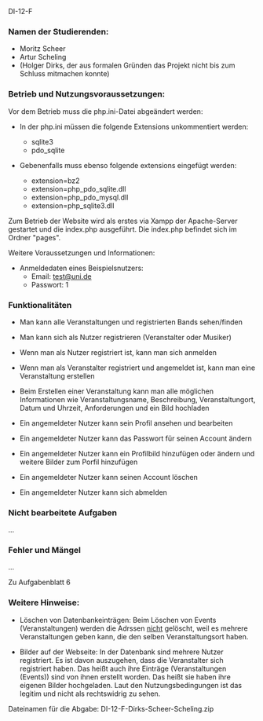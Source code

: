DI-12-F

### Namen der Studierenden:

- Moritz Scheer
- Artur Scheling
- (Holger Dirks, der aus formalen Gründen das Projekt nicht bis zum Schluss mitmachen konnte)

### Betrieb und Nutzungsvoraussetzungen:

Vor dem Betrieb muss die php.ini-Datei abgeändert werden:
- In der php.ini müssen die folgende Extensions unkommentiert werden:
    - sqlite3
    - pdo_sqlite

- Gebenenfalls muss ebenso folgende extensions eingefügt werden:
  - extension=bz2
  - extension=php_pdo_sqlite.dll
  - extension=php_pdo_mysql.dll
  - extension=php_sqlite3.dll

Zum Betrieb der Website wird als erstes via Xampp der Apache-Server gestartet und die index.php ausgeführt. 
Die index.php befindet sich im Ordner "pages".

Weitere Voraussetzungen und Informationen:
- Anmeldedaten eines Beispielsnutzers:
    - Email: test@uni.de
    - Passwort: 1

### Funktionalitäten

 - Man kann alle Veranstaltungen und registrierten Bands sehen/finden
 - Man kann sich als Nutzer registrieren (Veranstalter oder Musiker)
 - Wenn man als Nutzer registriert ist, kann man sich anmelden
 - Wenn man als Veranstalter registriert und angemeldet ist, kann man eine Veranstaltung erstellen
 - Beim Erstellen einer Veranstaltung kann man alle möglichen Informationen wie Veranstaltungsname, Beschreibung, Veranstaltungort, Datum und Uhrzeit, Anforderungen und ein Bild hochladen

 - Ein angemeldeter Nutzer kann sein Profil ansehen und bearbeiten
 - Ein angemeldeter Nutzer kann das Passwort für seinen Account ändern
 - Ein angemeldeter Nutzer kann ein Profilbild hinzufügen oder ändern und weitere Bilder zum Porfil hinzufügen
 - Ein angemeldeter Nutzer kann seinen Account löschen
 - Ein angemeldeter Nutzer kann sich abmelden

### Nicht bearbeitete Aufgaben

...

### Fehler und Mängel

...


Zu Aufgabenblatt 6

### Weitere Hinweise:

- Löschen von Datenbankeinträgen:
  Beim Löschen von Events (Veranstaltungen)
  werden die Adrssen <ins>nicht</ins> gelöscht,
  weil es mehrere Veranstaltungen geben kann,
  die den selben Veranstaltungsort haben.

- Bilder auf der Webseite:
  In der Datenbank sind mehrere Nutzer registriert.
  Es ist davon auszugehen, dass die Veranstalter sich registriert haben.
  Das heißt auch ihre Einträge (Veranstaltungen (Events)) sind von ihnen erstellt worden.
  Das heißt sie haben ihre eigenen Bilder hochgeladen.
  Laut den Nutzungsbedingungen ist das legitim und nicht als rechtswidrig zu sehen.

Dateinamen für die Abgabe:
DI-12-F-Dirks-Scheer-Scheling.zip
